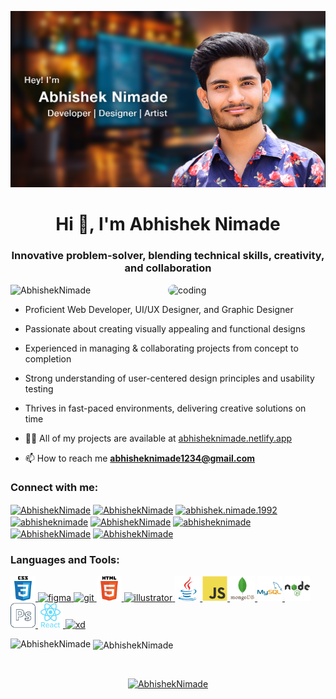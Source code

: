 [![MasterHead](githubb.png)](https://abhisheknimade.netlify.app)
<h1 align="center">Hi 👋, I'm Abhishek Nimade</h1>
<h3 align="center">Innovative problem-solver, blending technical skills, creativity, and collaboration</h3>
<img align="right" alt="coding" width="50%" src="girl.png" style="border-radius: 50px;">

<p align="left"> <img src="https://komarev.com/ghpvc/?username=AbhishekNimade&label=Profile%20views&color=0e75b6&style=flat" alt="AbhishekNimade" /> </p>

- Proficient Web Developer, UI/UX Designer, and Graphic Designer

- Passionate about creating visually appealing and functional designs

- Experienced in managing & collaborating projects from concept to completion

- Strong understanding of user-centered design principles and usability testing
 
- Thrives in fast-paced environments, delivering creative solutions on time

- 👨‍💻 All of my projects are available at [abhisheknimade.netlify.app](https://abhisheknimade.netlify.app)

- 📫 How to reach me **abhisheknimade1234@gmail.com**

<h3 align="left">Connect with me:</h3>
<p align="left">
<a href="https://twitter.com/AbhishekNimade" target="blank"><img align="center" src="https://raw.githubusercontent.com/rahuldkjain/github-profile-readme-generator/master/src/images/icons/Social/twitter.svg" alt="AbhishekNimade" height="30" width="40" /></a>
<a href="https://www.linkedin.com/in/abhishek-nimade-21b132213/" target="blank"><img align="center" src="https://raw.githubusercontent.com/rahuldkjain/github-profile-readme-generator/master/src/images/icons/Social/linked-in-alt.svg" alt="AbhishekNimade" height="30" width="40" /></a>
<a href="https://www.facebook.com/abhishek.nimade.1992/" target="blank"><img align="center" src="https://raw.githubusercontent.com/rahuldkjain/github-profile-readme-generator/master/src/images/icons/Social/facebook.svg" alt="abhishek.nimade.1992" height="30" width="40" /></a>
<a href="https://www.instagram.com/abhisheknimade/" target="blank"><img align="center" src="https://raw.githubusercontent.com/rahuldkjain/github-profile-readme-generator/master/src/images/icons/Social/instagram.svg" alt="abhisheknimade" height="30" width="40" /></a>
<a href="https://pinterest.com/AbhishekNimade" target="blank"><img align="center" src="https://raw.githubusercontent.com/rahuldkjain/github-profile-readme-generator/master/src/images/icons/Social/pinterest.svg" alt="AbhishekNimade" height="30" width="40" /></a>
<a href="https://www.youtube.com/@abhisheknimade" target="blank"><img align="center" src="https://raw.githubusercontent.com/rahuldkjain/github-profile-readme-generator/master/src/images/icons/Social/youtube.svg" alt="abhisheknimade" height="30" width="40" /></a>
<a href="https://github.com/AbhishekNimade" target="blank"><img align="center" src="https://raw.githubusercontent.com/rahuldkjain/github-profile-readme-generator/master/src/images/icons/Social/github.svg" alt="AbhishekNimade" height="30" width="40" /></a>
<a href="https://leetcode.com/AbhishekNimade" target="blank"><img align="center" src="https://raw.githubusercontent.com/rahuldkjain/github-profile-readme-generator/master/src/images/icons/Social/leet-code.svg" alt="AbhishekNimade" height="30" width="40" /></a>
</p>

<h3 align="left">Languages and Tools:</h3>
<p align="left"> 
<a href="https://www.w3schools.com/css/" target="_blank" rel="noreferrer"> <img src="https://raw.githubusercontent.com/devicons/devicon/master/icons/css3/css3-original-wordmark.svg" alt="css3" width="40" height="40"/> </a> 
<a href="https://www.figma.com/" target="_blank" rel="noreferrer"> <img src="https://www.vectorlogo.zone/logos/figma/figma-icon.svg" alt="figma" width="40" height="40"/> </a> 
<a href="https://git-scm.com/" target="_blank" rel="noreferrer"> <img src="https://www.vectorlogo.zone/logos/git-scm/git-scm-icon.svg" alt="git" width="40" height="40"/> </a> 
<a href="https://www.w3.org/html/" target="_blank" rel="noreferrer"> <img src="https://raw.githubusercontent.com/devicons/devicon/master/icons/html5/html5-original-wordmark.svg" alt="html5" width="40" height="40"/> </a> 
<a href="https://www.adobe.com/in/products/illustrator.html" target="_blank" rel="noreferrer"> <img src="https://www.vectorlogo.zone/logos/adobe_illustrator/adobe_illustrator-icon.svg" alt="illustrator" width="40" height="40"/> </a> 
<a href="https://www.java.com" target="_blank" rel="noreferrer"> <img src="https://raw.githubusercontent.com/devicons/devicon/master/icons/java/java-original.svg" alt="java" width="40" height="40"/> </a> 
<a href="https://developer.mozilla.org/en-US/docs/Web/JavaScript" target="_blank" rel="noreferrer"> <img src="https://raw.githubusercontent.com/devicons/devicon/master/icons/javascript/javascript-original.svg" alt="javascript" width="40" height="40"/> </a> 
<a href="https://www.mongodb.com/" target="_blank" rel="noreferrer"> <img src="https://raw.githubusercontent.com/devicons/devicon/master/icons/mongodb/mongodb-original-wordmark.svg" alt="mongodb" width="40" height="40"/> </a> 
<a href="https://www.mysql.com/" target="_blank" rel="noreferrer"> <img src="https://raw.githubusercontent.com/devicons/devicon/master/icons/mysql/mysql-original-wordmark.svg" alt="mysql" width="40" height="40"/> </a> 
<a href="https://nodejs.org" target="_blank" rel="noreferrer"> <img src="https://raw.githubusercontent.com/devicons/devicon/master/icons/nodejs/nodejs-original-wordmark.svg" alt="nodejs" width="40" height="40"/> </a> 
<a href="https://www.photoshop.com/en" target="_blank" rel="noreferrer"> <img src="https://raw.githubusercontent.com/devicons/devicon/master/icons/photoshop/photoshop-line.svg" alt="photoshop" width="40" height="40"/> </a> 
<a href="https://reactjs.org/" target="_blank" rel="noreferrer"> <img src="https://raw.githubusercontent.com/devicons/devicon/master/icons/react/react-original-wordmark.svg" alt="react" width="40" height="40"/> </a> 
<a href="https://www.adobe.com/products/xd.html" target="_blank" rel="noreferrer"> <img src="https://cdn.worldvectorlogo.com/logos/adobe-xd.svg" alt="xd" width="40" height="40"/> </a> 
</p>

<p><img align="left" src="https://github-readme-stats.vercel.app/api/top-langs?username=AbhishekNimade&show_icons=true&locale=en&layout=compact" alt="AbhishekNimade" /></p>

<p>&nbsp;<img align="center" src="https://github-readme-stats.vercel.app/api?username=AbhishekNimade&show_icons=true&locale=en" alt="AbhishekNimade" /></p>

<br>
<p align="center"> <a href="https://twitter.com/AbhishekNimade" target="blank"><img src="https://img.shields.io/twitter/follow/AbhishekNimade?logo=twitter&style=for-the-badge" height="40" alt="AbhishekNimade" /></a> </p>
